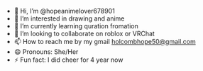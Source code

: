 - 👋 Hi, I’m @hopeanimelover678901
- 👀 I’m interested in drawing and anime
- 🌱 I’m currently learning quration fromation
- 💞️ I’m looking to collaborate on roblox or VRChat
- 📫 How to reach me by my gmail holcombhope50@gmail.com
- 😄 Pronouns: She/Her
- ⚡ Fun fact: I did cheer for 4 year now

<!---
hopeanimelover678901/hopeanimelover678901 is a ✨ special ✨ repository because its `README.md` (this file) appears on your GitHub profile.
You can click the Preview link to take a look at your changes.
--->
